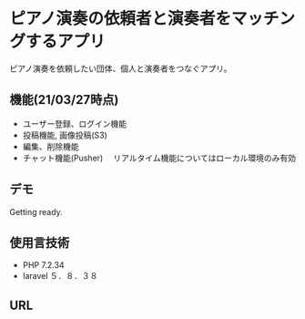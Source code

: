 <!--<p align="center"><img src="https://res.cloudinary.com/dtfbvvkyp/image/upload/v1566331377/laravel-logolockup-cmyk-red.svg" width="400"></p>-->

# ピアノ演奏の依頼者と演奏者をマッチングするアプリ
ピアノ演奏を依頼したい団体、個人と演奏者をつなぐアプリ。

## 機能(21/03/27時点)
- ユーザー登録、ログイン機能
- 投稿機能, 画像投稿(S3)
- 編集、削除機能
- チャット機能(Pusher)
　リアルタイム機能についてはローカル環境のみ有効

## デモ
Getting ready.

## 使用言技術
- PHP 7.2.34
- laravel ５．８．３８

## URL
<a href=""></a>
